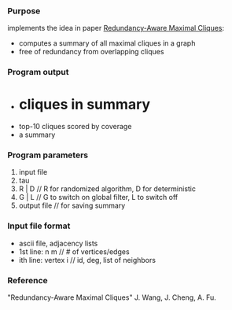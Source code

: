 ### Purpose
implements the idea in paper [Redundancy-Aware Maximal Cliques][1]:
+  computes a summary of all maximal cliques in a graph
+  free of  redundancy from overlapping cliques


### Program output
+  # cliques in summary
+  top-10 cliques scored by coverage
+  a summary

### Program parameters
1.  input file
2.  tau
3.  R | D // R for randomized algorithm, D for deterministic
4.  G | L	// G to switch on global filter, L to switch off
5.  output file	// for saving summary

### Input file format
+  ascii file, adjacency lists
+  1st line:	n m	// # of vertices/edges
+  ith line:	vertex i	// id, deg, list of neighbors

### Reference
[1]: http://www.cse.cuhk.edu.hk/~jwang/publication/kdd13.pdf (SIGKDD'13)
"Redundancy-Aware Maximal Cliques" J. Wang, J. Cheng, A. Fu.
